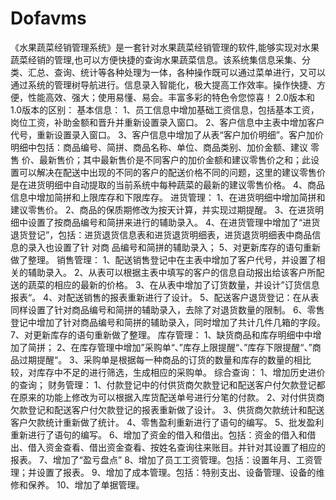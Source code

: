 # Dofavms
 《水果蔬菜经销管理系统》是一套针对水果蔬菜经销管理的软件,能够实现对水果蔬菜经销的管理,也可以方便快捷的查询水果蔬菜信息。该系统集信息采集、分类、汇总、查询、统计等各种处理为一体，各种操作既可以通过菜单进行，又可以通过系统的管理树导航进行。信息录入智能化，极大提高工作效率。操作快捷、方便，性能高效、强大；使用易懂、易会。丰富多彩的特色令您惊喜！      2.0版本和1.0版本的区别： 基本信息：  1、员工信息中增加基础工资信息，包括基本工资，岗位工资，补助金额和晋升并重新设置录入窗口。  2、客户信息中主表中增加客户代号，重新设置录入窗口。  3、客户信息中增加了从表“客户加价明细”。客户加价明细中包括：商品编号、简拼、商品名称、单位、商品类别、加价金额、建议     零售 价、最新售价；其中最新售价是不同客户的加价金额和建议零售价之和；此设置可以解决在配送中出现的不同的客户的配送价格不同的问题，这里的建议零售价是在进货明细中自动提取的当前系统中每种蔬菜的最新的建议零售价格。  4、商品信息中增加简拼和上限库存和下限库存。 进货管理：  1、在进货明细中增加简拼和建议零售价。  2、商品的保质期修改为按天计算，并实现过期提醒。  3、在进货明细中设置了按商品编号和简拼来进行的辅助录入。  4、在进货管理中增加了“进货退货登记”，包括：进货退货信息表和进货退货明细表，进货退货明细表中商品信息的录入也设置了针     对商 品编号和简拼的辅助录入；  5、对更新库存的语句重新做了整理。 销售管理： 1、配送销售登记中在主表中增加了客户代号，并设置了相关的辅助录入。 2、从表可以根据主表中填写的客户的信息自动报出给该客户所配送的蔬菜的相应的最新的价格。 3、在从表中增加了订货数量，并设计”订货信息报表“。 4、对配送销售的报表重新进行了设计。 5、配送客户退货登记：在从表同样设置了针对商品编号和简拼的辅助录入，去除了对退货数量的限制。 6、零售登记中增加了针对商品编号和简拼的辅助录入，同时增加了共计几件几箱的字段。 7、对更新库存的语句重新做了整理。 库存管理： 1、缺货商品和库存明细中中增加了简拼； 2、在库存管理中增加”采购单“、”库存上限提醒“、”库存下限提醒“、”商品过期提醒“。 3、采购单是根据每一种商品的订货的数量和库存的数量的相比较，对库存中不足的进行筛选，生成相应的采购单。 综合查询： 1、增加历史进价的查询； 财务管理： 1、付款登记中的付供货商欠款登记和配送客户付欠款登记都在原来的功能上修改为可以根据入库货配送单号进行分笔的付款。 2、对付供货商欠款登记和配送客户付欠款登记的报表重新做了设计。 3、供货商欠款统计和配送客户欠款统计重新做了统计。 4、零售盈利重新进行了语句的编写。 5、批发盈利重新进行了语句的编写。 6、增加了资金的借入和借出。包括：资金的借入和借出、借入资金查看、借出资金查看、按姓名查询往来账目。并针对其设置了相应的报表。 7、增加了“盈亏盘点” 8、增加了员工工资管理。包括：设置年月、工资管理；并设置了报表。 9、增加了成本管理。包括：特别支出、设备管理、设备的维修和保养。 10、增加了单据管理。
